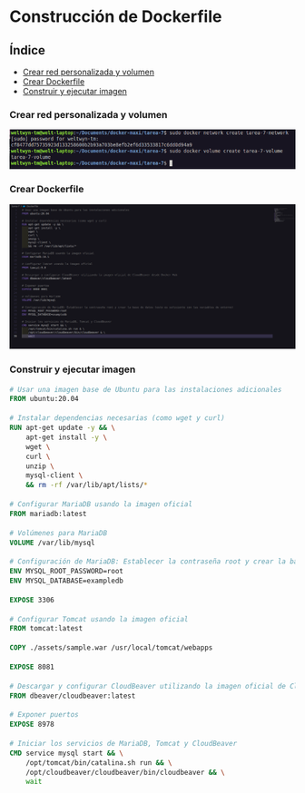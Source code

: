 <div align="justify">

# Construcción de Dockerfile

## Índice

- [Crear red personalizada y volumen](#index01)
- [Crear Dockerfile](#index02)
- [Construir y ejecutar imagen](#index03)

### Crear red personalizada y volumen <a name="index01"></a>

<img src="img/img01.png"/>

### Crear Dockerfile <a name="index02"></a>

<img src="img/img02.png"/>

### Construir y ejecutar imagen <a name="index03"></a>

```Dockerfile
# Usar una imagen base de Ubuntu para las instalaciones adicionales
FROM ubuntu:20.04

# Instalar dependencias necesarias (como wget y curl)
RUN apt-get update -y && \
    apt-get install -y \
    wget \
    curl \
    unzip \
    mysql-client \
    && rm -rf /var/lib/apt/lists/*

# Configurar MariaDB usando la imagen oficial
FROM mariadb:latest

# Volúmenes para MariaDB    
VOLUME /var/lib/mysql

# Configuración de MariaDB: Establecer la contraseña root y crear la base de datos (esto es suficiente con las variables de entorno)
ENV MYSQL_ROOT_PASSWORD=root
ENV MYSQL_DATABASE=exampledb

EXPOSE 3306

# Configurar Tomcat usando la imagen oficial
FROM tomcat:latest

COPY ./assets/sample.war /usr/local/tomcat/webapps

EXPOSE 8081

# Descargar y configurar CloudBeaver utilizando la imagen oficial de CloudBeaver desde Docker Hub
FROM dbeaver/cloudbeaver:latest

# Exponer puertos
EXPOSE 8978

# Iniciar los servicios de MariaDB, Tomcat y CloudBeaver
CMD service mysql start && \
    /opt/tomcat/bin/catalina.sh run && \
    /opt/cloudbeaver/cloudbeaver/bin/cloudbeaver && \
    wait
```

</div>